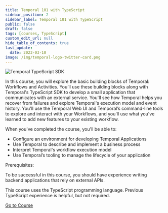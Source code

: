```yaml
---
title: Temporal 101 with TypeScript
sidebar_position: 2
sidebar_label: Temporal 101 with TypeScript
public: false
draft: false
tags: [courses, TypeScript]
custom_edit_url: null
hide_table_of_contents: true
last_update:
  date: 2023-03-10
image: /img/temporal-logo-twitter-card.png
---
```


<!-- Generated Mar 13 2023 -->
<!-- DO NOT edit this file directly. -->

![Temporal TypeScript SDK](/img/sdk_banners/banner_typescript.png)

In this course, you will explore the basic building blocks of Temporal: Workflows and Activities. You’ll use these building blocks along with Temporal's TypeScript SDK to develop a small application that communicates with an external service. You'll see how Temporal helps you recover from failures and explore Temporal's execution model and event history. You'll use the Temporal Web UI and Temporal’s command-line tools to explore and interact with your Workflows, and you'll use what you've learned to add new features to your existing workflow.

When you've completed the course, you'll be able to:

- Configure an environment for developing Temporal Applications
- Use Temporal to describe and implement a business process
- Interpret Temporal's workflow execution model
- Use Temporal’s tooling to manage the lifecycle of your application

Prerequisites:

To be successful in this course, you should have experience writing backend applications that rely on external APIs.

This course uses the TypeScript programming language. Previous TypeScript experience is helpful, but not required.

 <a className="button button--primary" href="https://temporal.talentlms.com/catalog/info/id:135">Go to Course</a> 
